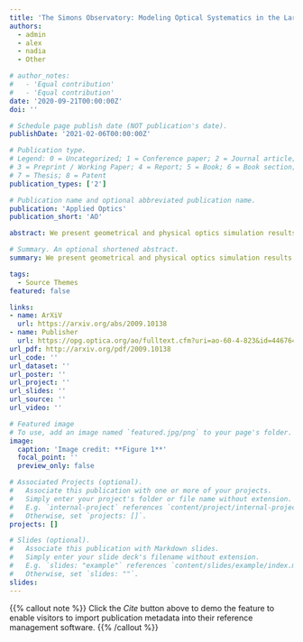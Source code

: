 ```yaml
---
title: 'The Simons Observatory: Modeling Optical Systematics in the Large Aperture Telescope'
authors:
  - admin
  - alex
  - nadia
  - Other

# author_notes:
#   - 'Equal contribution'
#   - 'Equal contribution'
date: '2020-09-21T00:00:00Z'
doi: ''

# Schedule page publish date (NOT publication's date).
publishDate: '2021-02-06T00:00:00Z'

# Publication type.
# Legend: 0 = Uncategorized; 1 = Conference paper; 2 = Journal article;
# 3 = Preprint / Working Paper; 4 = Report; 5 = Book; 6 = Book section;
# 7 = Thesis; 8 = Patent
publication_types: ['2']

# Publication name and optional abbreviated publication name.
publication: 'Applied Optics'
publication_short: 'AO'

abstract: We present geometrical and physical optics simulation results for the Simons Observatory Large Aperture Telescope. This work was developed as part of the general design process for the telescope; allowing us to evaluate the impact of various design choices on performance metrics and potential systematic effects. The primary goal of the simulations was to evaluate the final design of the reflectors and the cold optics which are now being built. We describe non-sequential ray tracing used to inform the design of the cold optics, including absorbers internal to each optics tube. We discuss ray tracing simulations of the telescope structure that allow us to determine geometries that minimize detector loading and mitigate spurious near-field effects that have not been resolved by the internal baffling. We also describe physical optics simulations, performed over a range of frequencies and field locations, that produce estimates of monochromatic far field beam patterns which in turn are used to gauge general optical performance. Finally, we describe simulations that shed light on beam sidelobes from panel gap diffraction.

# Summary. An optional shortened abstract.
summary: We present geometrical and physical optics simulation results for the Simons Observatory Large Aperture Telescope.

tags:
  - Source Themes
featured: false

links:
- name: ArXiV
  url: https://arxiv.org/abs/2009.10138
- name: Publisher
  url: https://opg.optica.org/ao/fulltext.cfm?uri=ao-60-4-823&id=446764
url_pdf: http://arxiv.org/pdf/2009.10138
url_code: ''
url_dataset: ''
url_poster: ''
url_project: ''
url_slides: ''
url_source: ''
url_video: ''

# Featured image
# To use, add an image named `featured.jpg/png` to your page's folder.
image:
  caption: 'Image credit: **Figure 1**'
  focal_point: ''
  preview_only: false

# Associated Projects (optional).
#   Associate this publication with one or more of your projects.
#   Simply enter your project's folder or file name without extension.
#   E.g. `internal-project` references `content/project/internal-project/index.md`.
#   Otherwise, set `projects: []`.
projects: []

# Slides (optional).
#   Associate this publication with Markdown slides.
#   Simply enter your slide deck's filename without extension.
#   E.g. `slides: "example"` references `content/slides/example/index.md`.
#   Otherwise, set `slides: ""`.
slides:
---
```


{{% callout note %}}
Click the _Cite_ button above to demo the feature to enable visitors to import publication metadata into their reference management software.
{{% /callout %}}

<!-- Supplementary notes can be added here, including [code and math](https://wowchemy.com/docs/content/writing-markdown-latex/). -->
